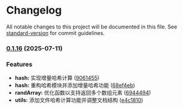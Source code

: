 # Changelog

All notable changes to this project will be documented in this file. See [standard-version](https://github.com/conventional-changelog/standard-version) for commit guidelines.

### [0.1.16](https://github.com/snroe/selize-utils/compare/v0.1.8...v0.1.16) (2025-07-11)


### Features

* **hash:** 实现增量哈希计算 ([9061455](https://github.com/snroe/selize-utils/commit/90614553667fcf4ab6a5167b37cc9e6bcb5d43a1))
* **hash:** 重构哈希模块并添加增量哈希功能 ([68ef4eb](https://github.com/snroe/selize-utils/commit/68ef4eb1c2c724e06a897865cca6c3851794b628))
* **randArray:** 优化函数以支持返回多个数组元素 ([6944494](https://github.com/snroe/selize-utils/commit/6944494d2e50c33ecca3e8f3d984312b1ea261a8))
* **utils:** 添加文件哈希计算功能并调整文档结构 ([e4c1810](https://github.com/snroe/selize-utils/commit/e4c18100a9284ccebfec695a66bda4de72225546))
